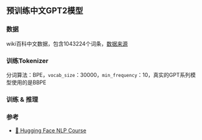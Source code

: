 ## 预训练中文GPT2模型

### 数据

wiki百科中文数据，包含1043224个词条，<a href='https://github.com/brightmart/nlp_chinese_corpus'>数据来源</a>

### 训练Tokenizer

分词算法：BPE，`vocab_size`：30000，`min_frequency`：10，真实的GPT系列模型使用的是BBPE

### 训练 & 推理


### 参考

- <a href='https://huggingface.co/learn/nlp-course'>🤗 Hugging Face NLP Course</a>